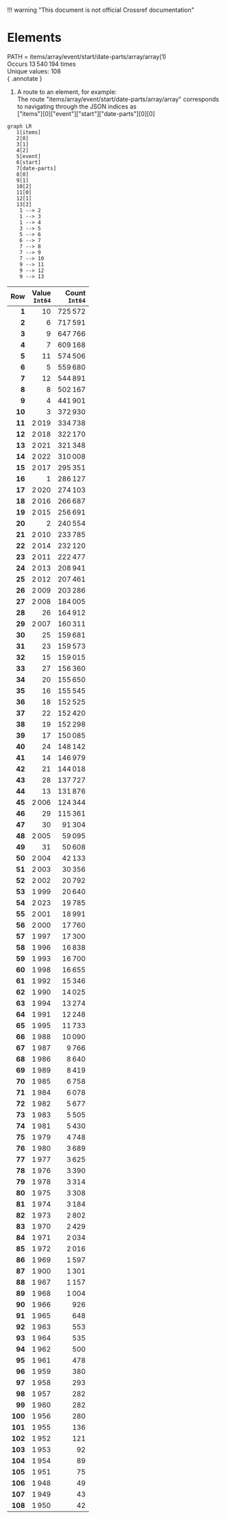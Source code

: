 !!! warning "This document is not official Crossref documentation"
# Elements
PATH = items/array/event/start/date-parts/array/array(1)  
Occurs 13 540 194 times  
Unique values: 108  
{ .annotate }

1. A route to an element, for example:  
   The route "items/array/event/start/date-parts/array/array" corresponds to navigating through the JSON indices as  
   ["items"][0]["event"]["start"]["date-parts"][0][0]  

```mermaid
graph LR
   1[items]
   2[0]
   3[1]
   4[2]
   5[event]
   6[start]
   7[date-parts]
   8[0]
   9[1]
   10[2]
   11[0]
   12[1]
   13[2]
    1 --> 2
    1 --> 3
    1 --> 4
    3 --> 5
    5 --> 6
    6 --> 7
    7 --> 8
    7 --> 9
    7 --> 10
    9 --> 11
    9 --> 12
    9 --> 13
```

| **Row** | **Value**<br>`Int64` | **Count**<br>`Int64` |
|--------:|---------------------:|---------------------:|
| **1**   | 10                   | 725 572              |
| **2**   | 6                    | 717 591              |
| **3**   | 9                    | 647 766              |
| **4**   | 7                    | 609 168              |
| **5**   | 11                   | 574 506              |
| **6**   | 5                    | 559 680              |
| **7**   | 12                   | 544 891              |
| **8**   | 8                    | 502 167              |
| **9**   | 4                    | 441 901              |
| **10**  | 3                    | 372 930              |
| **11**  | 2 019                | 334 738              |
| **12**  | 2 018                | 322 170              |
| **13**  | 2 021                | 321 348              |
| **14**  | 2 022                | 310 008              |
| **15**  | 2 017                | 295 351              |
| **16**  | 1                    | 286 127              |
| **17**  | 2 020                | 274 103              |
| **18**  | 2 016                | 266 687              |
| **19**  | 2 015                | 256 691              |
| **20**  | 2                    | 240 554              |
| **21**  | 2 010                | 233 785              |
| **22**  | 2 014                | 232 120              |
| **23**  | 2 011                | 222 477              |
| **24**  | 2 013                | 208 941              |
| **25**  | 2 012                | 207 461              |
| **26**  | 2 009                | 203 286              |
| **27**  | 2 008                | 184 005              |
| **28**  | 26                   | 164 912              |
| **29**  | 2 007                | 160 311              |
| **30**  | 25                   | 159 681              |
| **31**  | 23                   | 159 573              |
| **32**  | 15                   | 159 015              |
| **33**  | 27                   | 156 360              |
| **34**  | 20                   | 155 650              |
| **35**  | 16                   | 155 545              |
| **36**  | 18                   | 152 525              |
| **37**  | 22                   | 152 420              |
| **38**  | 19                   | 152 298              |
| **39**  | 17                   | 150 085              |
| **40**  | 24                   | 148 142              |
| **41**  | 14                   | 146 979              |
| **42**  | 21                   | 144 018              |
| **43**  | 28                   | 137 727              |
| **44**  | 13                   | 131 876              |
| **45**  | 2 006                | 124 344              |
| **46**  | 29                   | 115 361              |
| **47**  | 30                   | 91 304               |
| **48**  | 2 005                | 59 095               |
| **49**  | 31                   | 50 608               |
| **50**  | 2 004                | 42 133               |
| **51**  | 2 003                | 30 356               |
| **52**  | 2 002                | 20 792               |
| **53**  | 1 999                | 20 640               |
| **54**  | 2 023                | 19 785               |
| **55**  | 2 001                | 18 991               |
| **56**  | 2 000                | 17 760               |
| **57**  | 1 997                | 17 300               |
| **58**  | 1 996                | 16 838               |
| **59**  | 1 993                | 16 700               |
| **60**  | 1 998                | 16 655               |
| **61**  | 1 992                | 15 346               |
| **62**  | 1 990                | 14 025               |
| **63**  | 1 994                | 13 274               |
| **64**  | 1 991                | 12 248               |
| **65**  | 1 995                | 11 733               |
| **66**  | 1 988                | 10 090               |
| **67**  | 1 987                | 9 766                |
| **68**  | 1 986                | 8 640                |
| **69**  | 1 989                | 8 419                |
| **70**  | 1 985                | 6 758                |
| **71**  | 1 984                | 6 078                |
| **72**  | 1 982                | 5 677                |
| **73**  | 1 983                | 5 505                |
| **74**  | 1 981                | 5 430                |
| **75**  | 1 979                | 4 748                |
| **76**  | 1 980                | 3 689                |
| **77**  | 1 977                | 3 625                |
| **78**  | 1 976                | 3 390                |
| **79**  | 1 978                | 3 314                |
| **80**  | 1 975                | 3 308                |
| **81**  | 1 974                | 3 184                |
| **82**  | 1 973                | 2 802                |
| **83**  | 1 970                | 2 429                |
| **84**  | 1 971                | 2 034                |
| **85**  | 1 972                | 2 016                |
| **86**  | 1 969                | 1 597                |
| **87**  | 1 900                | 1 301                |
| **88**  | 1 967                | 1 157                |
| **89**  | 1 968                | 1 004                |
| **90**  | 1 966                | 926                  |
| **91**  | 1 965                | 648                  |
| **92**  | 1 963                | 553                  |
| **93**  | 1 964                | 535                  |
| **94**  | 1 962                | 500                  |
| **95**  | 1 961                | 478                  |
| **96**  | 1 959                | 380                  |
| **97**  | 1 958                | 293                  |
| **98**  | 1 957                | 282                  |
| **99**  | 1 960                | 282                  |
| **100** | 1 956                | 280                  |
| **101** | 1 955                | 136                  |
| **102** | 1 952                | 121                  |
| **103** | 1 953                | 92                   |
| **104** | 1 954                | 89                   |
| **105** | 1 951                | 75                   |
| **106** | 1 948                | 49                   |
| **107** | 1 949                | 43                   |
| **108** | 1 950                | 42                   |

